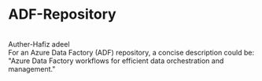 # ADF-Repository
<br>
Auther-Hafiz adeel
<br>
For an Azure Data Factory (ADF) repository, a concise description could be: "Azure Data Factory workflows for efficient data orchestration and management."
